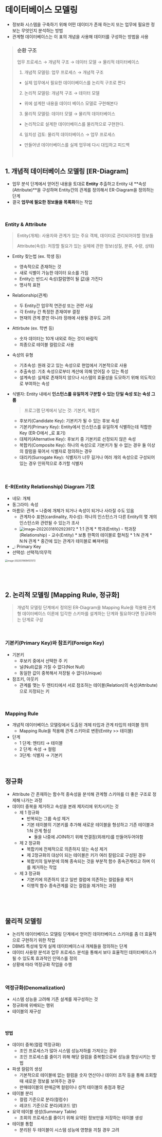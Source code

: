 # 데이터베이스 모델링

* 정보화 시스템을 구축하기 위해 어떤 데이터가 존재 하는지 또는 업무에 필요한 정보는 무엇인지 분석하는 방법
* 관계형 데이터베이스는 이 표의 개념을 사용해 데이터를 구성하는 방법을 사용

>### 순환 구조
>
>업무 프로세스 → 개념적 구조 → 데이터 모델 → 물리적 데이터베이스
>
>1. 개념적 모델링: 업무 프로세스 → 개념적 구조
>   * 실제 업무에서 필요한 데이터베이스를 논리적 구조로 짠다
>2. 논리적 모델링: 개념적 구조 → 데이터 모델
>   * 위에 설계한 내용을 데이터 베이스 모델로 구현해본다
>3. 물리적 모델링: 데이터 모델 → 물리적 데이터베이스
>   * 논리적으로 설계한 데이터베이스를 물리적으로 구현한다.
>4. 일치성 검토: 물리적 데이터베이스 → 업무 프로세스
>   * 만들어낸 데이터베이스를 실제 업무에 다시 대입하고 피드백
>
>​             

## 1. 개념적 데이터베이스 모델링 [ER-Diagram]

* 업무 분석 단계에서 얻어진 내용을 토대로 **Entity** 추출하고 Entity 내 **속성(Attribute)**을 구성하며 Entity간의 관계를 정의해서 ER-Diagram을 정의하는 단계
* 결국 **업무에 필요한 정보들을 목록화**하는 작업

​          

### Entity & Attribute

> Entity(개체): 사용자와 관계가 있는 주요 객체, 데이터로 관리되어야할 정보들
>
> Attribute(속성): 저장할 필요가 있는 실체에 관한 정보(성질, 분류, 수량, 상태)

* Entity 찾는법 (ex. 학생 등)

  * 영속적으로 존재하는 것
  * 새로 식별이 가능한 데이터 요소를 가짐
  * Entity는 반드시 속성(칼럼명이 될 값)을 가진다
  * 명사적 표현

* Relationship(관계)

  * 두 Entity간 업무적 연관성 또는 관련 사실
  * 각 Entity 간 특정한 존재여부 결정
  * 현재의 관계 뿐만 아니라 장래에 사용될 경우도 고려

* Attirbute (ex. 학번 등)

  * 숫자 데이터는 10개 내외로 하는 것이 바람직
  * 최종으로 테이블 컬럼으로 사용

* 속성의 유형

  * 기초속성: 원래 갖고 있는 속성으로 현업에서 기본적으로 사용
  * 추출속성: 기초 속성으로부터 계산에 의해 얻어질 수 있는 특성
  * 설계속성: 실제로 존재하지 않으나 시스템의 효율성을 도모하기 위해 의도적으로 부여하는 속성

* 식별자: Entity 내에서 **인스턴스를 유일하게 구분할 수 있는 단일 속성 또는 속성 그룹**

  > 프로그램 단계에서 남는 것: 기본키, 복합키

  * 후보키(Candidate Key): 기본키가 될 수 있는 후보 속성
  * 기본키(Primary Key): Entity에서 인스턴스를 유일하게 식별하는데 적합한 Key (ER-D에서 _로 표기)
  * 대체키(Alternative Key): 후보키 중 기본키로 선정되지 않은 속성
  * 복합키(Composite Key): 하나의 속성으로 기본키가 될 수 없는 경우 둘 이상의 칼럼을 묶어서 식별자로 정의하는 경우
  * 대리키(Surrogate Key): 식별자가 너무 길거나 여러 개의 속성으로 구성되어있는 경우 인위적으로 추가할 식별자

  ​        

### E-R(Entity Relationship) Diagram 기호

* 네모: 개체
* 동그라미: 속성
* 마름모: 관계 = 나중에 개체가 되거나 속성이 되거나 사라질 수도 있음
  * 관계차수 표현(cardinality, 차수성): 하나의 인스턴스가 다른 Entity의 몇 개의 인스턴스와 관련될 수 있는가 조사
  * <img src="db_modeling.assets/image-20220318102923972.png" alt="image-20220318102923972" style="zoom: 90%;" />
    * 1:1 관계
      * 학과(Entity) - 학과장(Relationship) - 교수(Entity)
      * 보통 한쪽의 테이블로 합쳐짐
    * 1:N 관계
    * N:N 관계
      * 중간에 있는 관계가 테이블로 빠져버림
* _: Primary Key
* 선택성: 선택적/의무적

<img src="db_modeling.assets/image-20220318094121372.png" alt="image-20220318094121372" style="zoom:50%;" />

​    

​                  

## 2. 논리적 모델링 [Mapping Rule, 정규화]

> 개념적 모델링 단계에서 정의된 ER-Diagram을 Mapping Rule을 적용해 관계형 데이터베이스 이론에 입각한 스키마를 설계하는 단계와 필요하다면 정규화하는 단계로 구성

​        

### 기본키(Primary Key)와 참조키(Foreign Key)

* 기본키
  * 후보키 중에서 선택한 주 키
  * 널(Null)값을 가질 수 없다(Not Null)
  * 동일한 값이 중복해서 저장될 수 없다(Unique)
* 참조키, 아웃키
  * 관계를 맺는 두 엔티티에서 서로 참조하는 테이블(Relation)의 속성(Attribute)으로 지정되는 키

​          

### Mapping Rule

* 개념적 데이터베이스 모델링에서 도출된 개체 타입과 관계 타입의 테이블 정의
  * Mapping Rule을 적용해 관계 스키마로 변환(Entity >> 테이블)
* 단계
  * 1 단계: 엔티티 → 테이블
  * 2 단계: 속성 → 컬럼
  * 3단계: 식별자 → 기본키

​              

## 정규화

* Attribute 간 존재하는 함수적 종속성을 분석해 관계형 스키마를 더 좋은 구조로 정제해 나가는 과정
* 데이터 중복을 제거하고 속성을 본래 제자리에 위치시키는 것
  * 제 1 정규화
    * 반복되는 그룹 속성 제거
    * 기본 테이블의 기본키를 추가해 새로운 테이블을 형성하고 기존 테이블과 1:N 관계 형성
      * 둘을 나중에 JOIN하기 위해 연결점(외래키)를 만들어두어야함 
  * 제 2 정규화
    * 복합키에 전체적으로 의존하지 않는 속성 제거
    * 제 2정규화의 대상이 되는 테이블은 키가 여러 칼럼으로 구성된 경우
    * 복합키의 일부분에 의해 종속되는 것을 부분적 함수 종속관계라고 하며 이를 제거하는 작업
  * 제 3 정규화
    * 기본키에 의존하지 않고 일반 컬럼에 의존하는 컬럼들을 제거
    * 이행적 함수 종속관계를 갖는 컬럼을 제거하는 과정

​              

​                     

## 물리적 모델링

* 논리적 데이터베이스 모델링 단계에서 얻어진 데이터베이스 스키마를 좀 더 효율적으로 구현하기 위한 작업
* DBMS 특성에 맞게 실제 데이터베이스내 개체들을 정의하는 단계
* 데이터 사용량 분석과 업무 프로세스 분석을 통해서 보다 효율적인 데이터베이스가 될 수 있도록 효과적인 인덱스를 정의
* 상황에 따라 역정규화 작업을 수행

​        

### 역정규화(Denomalization)

* 시스템 성능을 고려해 기존 설계를 재구성하는 것
* 정규화에 위배되는 행위
* 테이블의 재구성

​         

#### 방법

* 데이터 중복(컬럼 역정규화)
  * 조인 프로세스가 많아 시스템 성능저하를 가져오는 경우
  * 조인 프로세스를 줄이기 위해 해당 컬럼을 중복함으로써 성능을 향상시키는 방법
* 파생 컬럼의 생성
  * 기본적으로 테이블에 없는 컬럼을 숫자 연산이나 데이터 조작 등을 통해 조회할 때 새로운 정보를 보여주는 경우
  * 판매테이블의 판매금액 컬럼이나 성적 테이블의 총점과 평균
* 테이블 분리
  * 컬럼 기준으로 분리(컬럼수)
  * 레코드 기준으로 분리(레코드 양)
* 요약 테이블 생성(Summary Table)
  * 조회의 프로세스를 줄이기 위해 요약된 정보만을 저장하는 테이블 생성
* 테이블 통합
  * 분리된 두 테이블이 시스템 성능에 영향을 끼칠 경우 고려